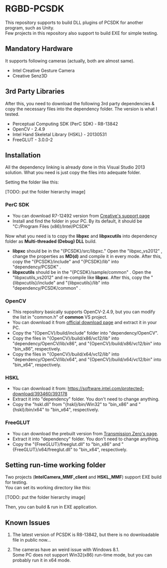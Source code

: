 # RGBD-PCSDK
This repository supports to build DLL plugins of PCSDK for another program, such as Unity.  
Few projects in this repository also support to build EXE for simple testing.  


## Mandatory Hardware
It supports following cameras (actually, both are almost same).

- Intel Creative Gesture Camera
- Creative Senz3D


## 3rd Party Libraries
After this, you need to download the following 3rd party dependencies & copy the necessary files into the dependency folder. The version is what I tested.

- Perceptual Computing SDK (PerC SDK) - R8-13842
- OpenCV - 2.4.9
- Intel Hand Skeletal Library (HSKL) - 20130531
- FreeGLUT - 3.0.0-2


## Installation
All the dependency linking is already done in this Visual Studio 2013 solution. What you need is just copy the files into adequate folder.

Setting the folder like this:

[TODO: put the folder hierarchy image]


### PerC SDK
- You can download R7-12492 version from [Creative's support page](http://support.creative.com/Products/ProductDetails.aspx?catID=218&CatName=Web+Cameras&subCatID=1056&subCatName=Senz3D+Series&prodID=21514&prodName=Creative+Senz3D&bTopTwenty=1&VARSET=prodfaq:PRODFAQ_21514,VARSET=CategoryID:218)
- Install and find the folder in your PC. By its default, it should be "C:/Program Files (x86)/Intel/PCSDK"

Now what you need is to copy the **libpxc** and **libpxcutils** into dependency folder as **Multi-threaded (Debug) DLL** build.

- **libpxc** should be in the "{PCSDK}/src/libpxc." Open the "libpxc\_vs2012" , change the properties as **MD(d)** and compile it in every mode. After this, copy the "{PCSDK}/include" and "{PCSDK}/lib" into "dependency/PCSDK" .
- **libpxcutils** should be in the "{PCSDK}/sample/common" . Open the "libpxcutils\_vs2012" and re-compile like **libpxc**. After this, copy the "{libpxcutils}/include" and "{libpxcutils}/lib" into "dependency/PCSDK/common" .


### OpenCV
- This repository basically supports OpenCV-2.4.9, but you can modify the list in "common.h" of **common** VS project.
- You can download it from [official download page](http://opencv.org/downloads.html) and extract it in your PC.
- Copy the "{OpenCV}/build/include" folder into "dependency/OpenCV".
- Copy the files in "{OpenCV}/build/x86/vc12/lib" into "dependency/OpenCV/lib/x86", and "{OpenCV}/build/x86/vc12/bin" into "bin\_x86", respectively.
- Copy the files in "{OpenCV}/build/x64/vc12/lib" into "dependency/OpenCV/lib/x64", and "{OpenCV}/build/x64/vc12/bin" into "bin\_x64", respectively.


### HSKL
- You can download it from: https://software.intel.com/protected-download/393460/393178
- Extract it into "dependency" folder. You don't need to change anything.
- Copy the "hskl.dll" from "{hskl}/bin/Win32" to "bin\_x86" and "{hskl}/bin/x64" to "bin\_x64", respectively.

### FreeGLUT
- You can download the prebuilt version from [Transmission Zero's page](http://www.transmissionzero.co.uk/software/freeglut-devel).
- Extract it into "dependency" folder. You don't need to change anything.
- Copy the "{FreeGLUT}/freeglut.dll" to "bin\_x86" and "{FreeGLUT}/x64/freeglut.dll" to "bin\_x64", respectively.



## Setting run-time working folder
Two projects (**IntelCamera_MMF_client** and **HSKL_MMF**) support EXE build for testing.  
You can set its working directory like this:

[TODO: put the folder hierarchy image]

Then, you can build & run in EXE application.



## Known Issues
1. The latest version of PCSDK is R8-13842, but there is no downloadable file in public now...

2. The cameras have an weird issue with Windows 8.1.  
Some PC does not support Win32(x86) run-time mode, but you can probably run it in x64 mode.
